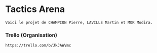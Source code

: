 Tactics Arena
======
	Voici le projet de CHAMPION Pierre, LAVILLE Martin et MOK Modira.

### Trello (Organisation)
	https://trello.com/b/JkJAWVmc